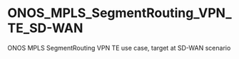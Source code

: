# ONOS_MPLS_SegmentRouting_VPN_TE_SD-WAN

ONOS MPLS SegmentRouting VPN TE use case, target at SD-WAN scenario
